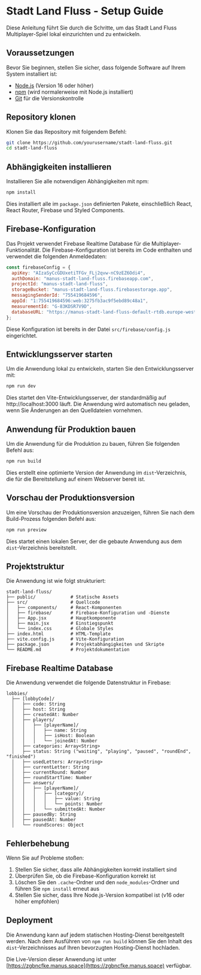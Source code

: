 # Stadt Land Fluss - Setup Guide

Diese Anleitung führt Sie durch die Schritte, um das Stadt Land Fluss Multiplayer-Spiel lokal einzurichten und zu entwickeln.

## Voraussetzungen

Bevor Sie beginnen, stellen Sie sicher, dass folgende Software auf Ihrem System installiert ist:

- [Node.js](https://nodejs.org/) (Version 16 oder höher)
- [npm](https://www.npmjs.com/) (wird normalerweise mit Node.js installiert)
- [Git](https://git-scm.com/) für die Versionskontrolle

## Repository klonen

Klonen Sie das Repository mit folgendem Befehl:

```bash
git clone https://github.com/yourusername/stadt-land-fluss.git
cd stadt-land-fluss
```

## Abhängigkeiten installieren

Installieren Sie alle notwendigen Abhängigkeiten mit npm:

```bash
npm install
```

Dies installiert alle im `package.json` definierten Pakete, einschließlich React, React Router, Firebase und Styled Components.

## Firebase-Konfiguration

Das Projekt verwendet Firebase Realtime Database für die Multiplayer-Funktionalität. Die Firebase-Konfiguration ist bereits im Code enthalten und verwendet die folgenden Anmeldedaten:

```javascript
const firebaseConfig = {
  apiKey: "AIzaSyCcGDUxetiTFGv_FLj2qvw-nC9zEZ6Odi4",
  authDomain: "manus-stadt-land-fluss.firebaseapp.com",
  projectId: "manus-stadt-land-fluss",
  storageBucket: "manus-stadt-land-fluss.firebasestorage.app",
  messagingSenderId: "755419684596",
  appId: "1:755419684596:web:3275fb3ac9f5ebd89c48a1",
  measurementId: "G-83KDSR7V9D",
  databaseURL: "https://manus-stadt-land-fluss-default-rtdb.europe-west1.firebasedatabase.app"
};
```

Diese Konfiguration ist bereits in der Datei `src/firebase/config.js` eingerichtet.

## Entwicklungsserver starten

Um die Anwendung lokal zu entwickeln, starten Sie den Entwicklungsserver mit:

```bash
npm run dev
```

Dies startet den Vite-Entwicklungsserver, der standardmäßig auf http://localhost:3000 läuft. Die Anwendung wird automatisch neu geladen, wenn Sie Änderungen an den Quelldateien vornehmen.

## Anwendung für Produktion bauen

Um die Anwendung für die Produktion zu bauen, führen Sie folgenden Befehl aus:

```bash
npm run build
```

Dies erstellt eine optimierte Version der Anwendung im `dist`-Verzeichnis, die für die Bereitstellung auf einem Webserver bereit ist.

## Vorschau der Produktionsversion

Um eine Vorschau der Produktionsversion anzuzeigen, führen Sie nach dem Build-Prozess folgenden Befehl aus:

```bash
npm run preview
```

Dies startet einen lokalen Server, der die gebaute Anwendung aus dem `dist`-Verzeichnis bereitstellt.

## Projektstruktur

Die Anwendung ist wie folgt strukturiert:

```
stadt-land-fluss/
├── public/             # Statische Assets
├── src/                # Quellcode
│   ├── components/     # React-Komponenten
│   ├── firebase/       # Firebase-Konfiguration und -Dienste
│   ├── App.jsx         # Hauptkomponente
│   ├── main.jsx        # Einstiegspunkt
│   └── index.css       # Globale Styles
├── index.html          # HTML-Template
├── vite.config.js      # Vite-Konfiguration
├── package.json        # Projektabhängigkeiten und Skripte
└── README.md           # Projektdokumentation
```

## Firebase Realtime Database

Die Anwendung verwendet die folgende Datenstruktur in Firebase:

```
lobbies/
  ├── [lobbyCode]/
  │   ├── code: String
  │   ├── host: String
  │   ├── createdAt: Number
  │   ├── players/
  │   │   ├── [playerName]/
  │   │   │   ├── name: String
  │   │   │   ├── isHost: Boolean
  │   │   │   └── joinedAt: Number
  │   ├── categories: Array<String>
  │   ├── status: String ("waiting", "playing", "paused", "roundEnd", "finished")
  │   ├── usedLetters: Array<String>
  │   ├── currentLetter: String
  │   ├── currentRound: Number
  │   ├── roundStartTime: Number
  │   ├── answers/
  │   │   ├── [playerName]/
  │   │   │   ├── [category]/
  │   │   │   │   ├── value: String
  │   │   │   │   └── points: Number
  │   │   │   └── submittedAt: Number
  │   ├── pausedBy: String
  │   ├── pausedAt: Number
  │   └── roundScores: Object
```

## Fehlerbehebung

Wenn Sie auf Probleme stoßen:

1. Stellen Sie sicher, dass alle Abhängigkeiten korrekt installiert sind
2. Überprüfen Sie, ob die Firebase-Konfiguration korrekt ist
3. Löschen Sie den `.cache`-Ordner und den `node_modules`-Ordner und führen Sie `npm install` erneut aus
4. Stellen Sie sicher, dass Ihre Node.js-Version kompatibel ist (v16 oder höher empfohlen)

## Deployment

Die Anwendung kann auf jedem statischen Hosting-Dienst bereitgestellt werden. Nach dem Ausführen von `npm run build` können Sie den Inhalt des `dist`-Verzeichnisses auf Ihren bevorzugten Hosting-Dienst hochladen.

Die Live-Version dieser Anwendung ist unter [https://zgbncfke.manus.space](https://zgbncfke.manus.space) verfügbar.
